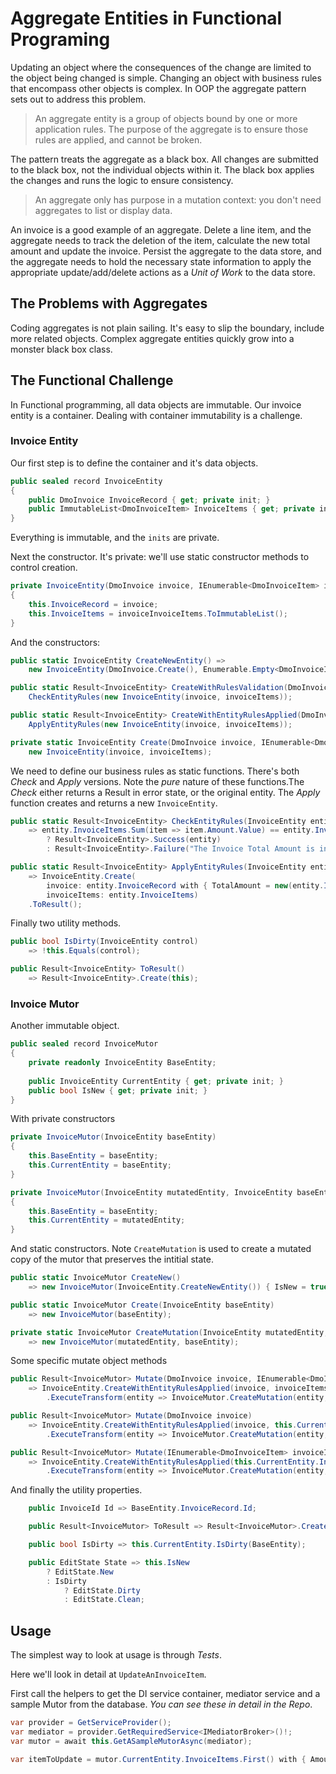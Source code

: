 # Aggregate Entities in Functional Programing

Updating an object where the consequences of the change are limited to the object being changed is simple.  Changing an object with business rules that encompass other objects is complex.  In OOP the aggregate pattern sets out to address this problem.  

> An aggregate entity is a group of objects bound by one or more application rules.  The purpose of the aggregate is to ensure those rules are applied, and cannot be broken.  
 
The pattern treats the aggregate as a black box.  All changes are submitted to the black box, not the individual objects within it.  The black box applies the changes and runs the logic to ensure consistency.

> An aggregate only has purpose in a mutation context: you don't need aggregates to list or display data.  

An invoice is a good example of an aggregate. Delete a line item, and the aggregate needs to track the deletion of the item, calculate the new total amount and update the invoice.  Persist the aggregate to the data store, and the aggregate needs to hold the necessary state information to apply the appropriate update/add/delete actions as a *Unit of Work* to the data store.

## The Problems with Aggregates

Coding aggregates is not plain sailing.  It's easy to slip the boundary, include more related objects.  Complex aggregate entities quickly grow  into a monster black box class.

## The Functional Challenge

In Functional programming, all data objects are immutable.  Our invoice entity is a container.  Dealing with container immutability is a challenge.

### Invoice Entity

Our first step is to define the container and it's data objects.

```csharp
public sealed record InvoiceEntity
{
    public DmoInvoice InvoiceRecord { get; private init; }
    public ImmutableList<DmoInvoiceItem> InvoiceItems { get; private init; }
}
```

Everything is immutable, and the `inits` are private.

Next the constructor.  It's private: we'll use static constructor methods to control creation.

```csharp
private InvoiceEntity(DmoInvoice invoice, IEnumerable<DmoInvoiceItem> invoiceInvoiceItems)
{
    this.InvoiceRecord = invoice;
    this.InvoiceItems = invoiceInvoiceItems.ToImmutableList();
}
```

And the constructors:

```csharp
public static InvoiceEntity CreateNewEntity() =>
    new InvoiceEntity(DmoInvoice.Create(), Enumerable.Empty<DmoInvoiceItem>());

public static Result<InvoiceEntity> CreateWithRulesValidation(DmoInvoice invoice, IEnumerable<DmoInvoiceItem> invoiceItems) =>
    CheckEntityRules(new InvoiceEntity(invoice, invoiceItems));

public static Result<InvoiceEntity> CreateWithEntityRulesApplied(DmoInvoice invoice, IEnumerable<DmoInvoiceItem> invoiceItems) =>
    ApplyEntityRules(new InvoiceEntity(invoice, invoiceItems));

private static InvoiceEntity Create(DmoInvoice invoice, IEnumerable<DmoInvoiceItem> invoiceItems) =>
    new InvoiceEntity(invoice, invoiceItems);
```

We need to define our business rules as static functions.  There's both *Check* and *Apply* versions.  Note the *pure* nature of these functions.The *Check* either returns a Result in error state, or the original entity.  The *Apply* function creates and returns a new `InvoiceEntity`. 

```csharp
public static Result<InvoiceEntity> CheckEntityRules(InvoiceEntity entity)
    => entity.InvoiceItems.Sum(item => item.Amount.Value) == entity.InvoiceRecord.TotalAmount.Value
        ? Result<InvoiceEntity>.Success(entity)
        : Result<InvoiceEntity>.Failure("The Invoice Total Amount is incorrect.");

public static Result<InvoiceEntity> ApplyEntityRules(InvoiceEntity entity)
    => InvoiceEntity.Create(
        invoice: entity.InvoiceRecord with { TotalAmount = new(entity.InvoiceItems.Sum(item => item.Amount.Value)) },
        invoiceItems: entity.InvoiceItems)
    .ToResult();
```

Finally two utility methods.

```csharp
public bool IsDirty(InvoiceEntity control)
    => !this.Equals(control);

public Result<InvoiceEntity> ToResult()
    => Result<InvoiceEntity>.Create(this);
```

### Invoice Mutor

Another immutable object.

```csharp
public sealed record InvoiceMutor
{
    private readonly InvoiceEntity BaseEntity;
    
    public InvoiceEntity CurrentEntity { get; private init; }
    public bool IsNew { get; private init; }
}
```

With private constructors

```csharp
private InvoiceMutor(InvoiceEntity baseEntity)
{
    this.BaseEntity = baseEntity;
    this.CurrentEntity = baseEntity;
}

private InvoiceMutor(InvoiceEntity mutatedEntity, InvoiceEntity baseEntity)
{
    this.BaseEntity = baseEntity;
    this.CurrentEntity = mutatedEntity;
}
```

And static constructors.  Note `CreateMutation` is used to create a mutated copy of the mutor that preserves the intitial state.

```csharp
public static InvoiceMutor CreateNew()
    => new InvoiceMutor(InvoiceEntity.CreateNewEntity()) { IsNew = true };

public static InvoiceMutor Create(InvoiceEntity baseEntity)
    => new InvoiceMutor(baseEntity);

private static InvoiceMutor CreateMutation(InvoiceEntity mutatedEntity, InvoiceEntity baseEntity)
    => new InvoiceMutor(mutatedEntity, baseEntity);
```

Some specific mutate object methods

```csharp
public Result<InvoiceMutor> Mutate(DmoInvoice invoice, IEnumerable<DmoInvoiceItem> invoiceItems)
    => InvoiceEntity.CreateWithEntityRulesApplied(invoice, invoiceItems)
        .ExecuteTransform(entity => InvoiceMutor.CreateMutation(entity, this.BaseEntity).ToResult);

public Result<InvoiceMutor> Mutate(DmoInvoice invoice)
    => InvoiceEntity.CreateWithEntityRulesApplied(invoice, this.CurrentEntity.InvoiceItems)
        .ExecuteTransform(entity => InvoiceMutor.CreateMutation(entity, this.BaseEntity).ToResult);

public Result<InvoiceMutor> Mutate(IEnumerable<DmoInvoiceItem> invoiceItems)
    => InvoiceEntity.CreateWithEntityRulesApplied(this.CurrentEntity.InvoiceRecord, invoiceItems)
        .ExecuteTransform(entity => InvoiceMutor.CreateMutation(entity, this.BaseEntity).ToResult);
```

And finally the utility properties.

```csharp
    public InvoiceId Id => BaseEntity.InvoiceRecord.Id;

    public Result<InvoiceMutor> ToResult => Result<InvoiceMutor>.Create(this);

    public bool IsDirty => this.CurrentEntity.IsDirty(BaseEntity);

    public EditState State => this.IsNew 
        ? EditState.New 
        : IsDirty 
            ? EditState.Dirty 
            : EditState.Clean;
```

## Usage

The simplest way to look at usage is through *Tests*.

Here we'll look in detail at `UpdateAnInvoiceItem`.

First call the helpers to get the DI service container, mediator service and a sample Mutor from the database.  *You can see these in detail in the Repo*.

```csharp
var provider = GetServiceProvider();
var mediator = provider.GetRequiredService<IMediatorBroker>()!;
var mutor = await this.GetASampleMutorAsync(mediator);
```

```csharp
var itemToUpdate = mutor.CurrentEntity.InvoiceItems.First() with { Amount = new(59) };
```

```csharp
```
```csharp
```